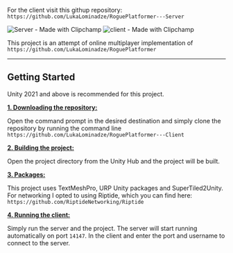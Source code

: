 For the client visit this githup repository: ```https://github.com/LukaLominadze/RoguePlatformer---Server```

![Server - Made with Clipchamp](https://github.com/LukaLominadze/RoguePlatformer---Server/assets/142942110/c53cd963-a9e4-4818-ae64-0d74c1821104)
![client - Made with Clipchamp](https://github.com/LukaLominadze/RoguePlatformer---Server/assets/142942110/0ef434c5-ec6c-4496-b00b-d1bab1168f2d)

This project is an attempt of online multiplayer implementation of ```https://github.com/LukaLominadze/RoguePlatformer```
***

## Getting Started
Unity 2021 and above is recommended for this project.

<ins>**1. Downloading the repository:**</ins>

Open the command prompt in the desired destination and simply clone the repository by running the command line ```https://github.com/LukaLominadze/RoguePlatformer---Client```

<ins>**2. Building the project:**</ins>

Open the project directory from the Unity Hub and the project will be built.

<ins>**3. Packages:**</ins>

This project uses TextMeshPro, URP Unity packages and SuperTiled2Unity.
For networking I opted to using Riptide, which you can find here: ```https://github.com/RiptideNetworking/Riptide```

<ins>**4. Running the client:**</ins>

Simply run the server and the project. The server will start running automatically on port ```14147```.
In the client and enter the port and username to connect to the server.
